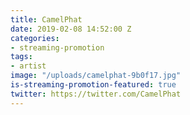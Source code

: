 ```yaml
---
title: CamelPhat
date: 2019-02-08 14:52:00 Z
categories:
- streaming-promotion
tags:
- artist
image: "/uploads/camelphat-9b0f17.jpg"
is-streaming-promotion-featured: true
twitter: https://twitter.com/CamelPhat
---
```


